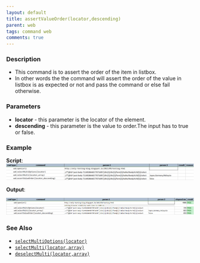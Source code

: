 ```yaml
---
layout: default
title: assertValueOrder(locator,descending)
parent: web
tags: command web
comments: true
---
```


### Description

- This command is to assert the order of the item in listbox.
- In other words the  the command will assert the order of the value in listbox is as expected or not and pass the command or else fail otherwise.

### Parameters

- **locator** - this parameter is the locator of the element.
- **descending** - this parameter is the value to order.The input has to true or false.

### Example
**Script**:<br/>
![](image/assertValueOrder_01.png)

**Output**:<br/>

![](image/assertValueOrder_02.png)

### See Also

- [`selectMultiOptions(locator)`](selectMultiOptions(locator).html)
- [`selectMulti(locator,array)`](selectMulti(locator,array).html)
- [`deselectMulti(locator,array)`](deselectMulti(locator,array).html)
